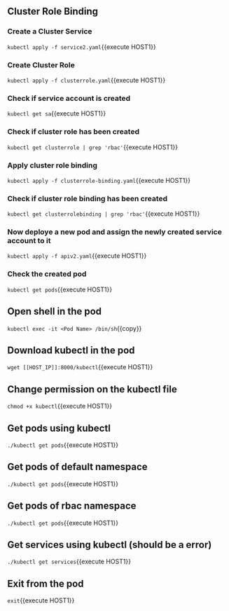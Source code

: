 ## Cluster Role Binding

### Create a Cluster Service

`kubectl apply -f service2.yaml`{{execute HOST1}}

### Create Cluster Role

`kubectl apply -f clusterrole.yaml`{{execute HOST1}}

### Check if service account is created

`kubectl get sa`{{execute HOST1}}

### Check if cluster role has been created

`kubectl get clusterrole | grep 'rbac'`{{execute HOST1}}

### Apply cluster role binding

`kubectl apply -f clusterrole-binding.yaml`{{execute HOST1}}

### Check if cluster role binding has been created

`kubectl get clusterrolebinding | grep 'rbac'`{{execute HOST1}}

### Now deploye a new pod and assign the newly created service account to it

`kubectl apply -f apiv2.yaml`{{execute HOST1}}

### Check the created pod

`kubectl get pods`{{execute HOST1}}

## Open shell in the pod

`kubectl exec -it <Pod Name> /bin/sh`{{copy}}

## Download kubectl in the pod

`wget [[HOST_IP]]:8000/kubectl`{{execute HOST1}}

## Change permission on the kubectl file

`chmod +x kubectl`{{execute HOST1}}

## Get pods using kubectl

`./kubectl get pods`{{execute HOST1}}

## Get pods of default namespace

`./kubectl get pods`{{execute HOST1}}

## Get pods of rbac namespace

`./kubectl get pods`{{execute HOST1}}

## Get services using kubectl (should be a error)

`./kubectl get services`{{execute HOST1}}

## Exit from the pod

`exit`{{execute HOST1}}
